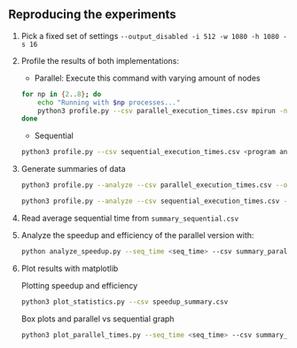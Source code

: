 
## Reproducing the experiments

1. Pick a fixed set of settings `--output_disabled -i 512 -w 1080 -h 1080 -s 16`
2. Profile the results of both implementations:
    - Parallel: Execute this command with varying amount of nodes
    ```bash
    for np in {2..8}; do
        echo "Running with $np processes..."
        python3 profile.py --csv parallel_execution_times.csv mpirun -np $np <program and args>
    done
    ```

    - Sequential
    ```bash
    python3 profile.py --csv sequential_execution_times.csv <program and args>
    ```

3. Generate summaries of data

    ```bash
    python3 profile.py --analyze --csv parallel_execution_times.csv --out summary_parallel.csv
    ```

    ```bash
    python3 profile.py --analyze --csv sequential_execution_times.csv --out summary_sequential.csv
    ```

4. Read average sequential time from `summary_sequential.csv`
5. Analyze the speedup and efficiency of the parallel version with:
    ```bash
    python analyze_speedup.py --seq_time <seq_time> --csv summary_parallel.csv --out speedup_summary.csv
    ```

6. Plot results with matplotlib

    Plotting speedup and efficiency
    ```bash
    python3 plot_statistics.py --csv speedup_summary.csv           
    ```

    Box plots and parallel vs sequential graph
    ```bash
    python3 plot_parallel_times.py --seq_time <seq_time> --csv summary_parallel.csv
    ```